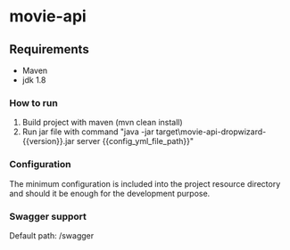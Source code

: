 # movie-api

## Requirements
* Maven
* jdk 1.8


### How to run
1. Build project with maven (mvn clean install)
2. Run jar file with command "java -jar target\movie-api-dropwizard-{{version}}.jar server {{config_yml_file_path}}"

### Configuration
The minimum configuration is included into the project resource directory and should it be enough for the development purpose.

### Swagger support
Default path: /swagger